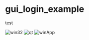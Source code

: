 # gui_login_example
test

![win32](https://raw.githubusercontent.com/multikill/gui_login_example/master/img/WindowsProject4_0IVtIK5DZZ.png)
![qt](https://raw.githubusercontent.com/multikill/gui_login_example/master/img/QtGuiApplication1_dfp49lJQDV.png)
![winApp](https://raw.githubusercontent.com/multikill/gui_login_example/master/img/ApplicationFrameHost_MSeN10hBPK.png)
